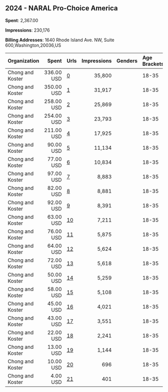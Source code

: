 ## 2024 - NARAL Pro-Choice America 
**Spent**: 2,367.00

**Impressions**: 230,176

**Billing Addresses**: 1640 Rhode Island Ave. NW, Suite 600,Washington,20036,US

|Organization|Spent|Urls|Impressions|Genders|Age Brackets|Country Codes|
|:---|---:|:---|---:|:---|:---|:---|
|Chong and Koster|336.00 USD|[0](https://www.snap.com/political-ads/asset/c0ab8322319609e59721d5f224fde1f3c1a691be1488260e3fdcd92bcb215fbb?mediaType=mp4)|35,800||18-35|united states|
|Chong and Koster|350.00 USD|[1](https://www.snap.com/political-ads/asset/109f6ef84705f3f5a3fe4380011f67e5a0759d55dcacc5514ec155eb88aaabe1?mediaType=jpeg)|31,917||18-35|united states|
|Chong and Koster|258.00 USD|[2](https://www.snap.com/political-ads/asset/208f9f4ce7a0d88eed46f6dd37722c945ec899b21e13c46a1eb7f38956c48bf9?mediaType=mp4)|25,869||18-35|united states|
|Chong and Koster|254.00 USD|[3](https://www.snap.com/political-ads/asset/109f6ef84705f3f5a3fe4380011f67e5a0759d55dcacc5514ec155eb88aaabe1?mediaType=jpeg)|23,793||18-35|united states|
|Chong and Koster|211.00 USD|[4](https://www.snap.com/political-ads/asset/354003e15b78fec683e4983b06971ca8105e59d95e1b8b17714a2b0a90ad8dd9?mediaType=jpeg)|17,925||18-35|united states|
|Chong and Koster|90.00 USD|[5](https://www.snap.com/political-ads/asset/65eae4677e1f42f2d21dc31831ce4ab772bb0d032e013d43e931744ab9313201?mediaType=mp4)|11,134||18-35|united states|
|Chong and Koster|77.00 USD|[6](https://www.snap.com/political-ads/asset/fa2ad9db1ee28d66c601e3408aeda884afcc2d6d52664b2cdd7023f899bb0820?mediaType=mp4)|10,834||18-35|united states|
|Chong and Koster|97.00 USD|[7](https://www.snap.com/political-ads/asset/8a003a87e62b79ade206e635bce8f7d4e5f5d7597e42fc9ba3e4b1b3a79c3425?mediaType=mp4)|8,883||18-35|united states|
|Chong and Koster|82.00 USD|[8](https://www.snap.com/political-ads/asset/109f6ef84705f3f5a3fe4380011f67e5a0759d55dcacc5514ec155eb88aaabe1?mediaType=jpeg)|8,881||18-35|united states|
|Chong and Koster|92.00 USD|[9](https://www.snap.com/political-ads/asset/5b5f9aaf246d706b8dacf432af11142ace168b01ff5e4ab5a5c3b9e776ca3a71?mediaType=mp4)|8,391||18-35|united states|
|Chong and Koster|63.00 USD|[10](https://www.snap.com/political-ads/asset/109f6ef84705f3f5a3fe4380011f67e5a0759d55dcacc5514ec155eb88aaabe1?mediaType=jpeg)|7,211||18-35|united states|
|Chong and Koster|76.00 USD|[11](https://www.snap.com/political-ads/asset/109f6ef84705f3f5a3fe4380011f67e5a0759d55dcacc5514ec155eb88aaabe1?mediaType=jpeg)|5,875||18-35|united states|
|Chong and Koster|64.00 USD|[12](https://www.snap.com/political-ads/asset/354003e15b78fec683e4983b06971ca8105e59d95e1b8b17714a2b0a90ad8dd9?mediaType=jpeg)|5,624||18-35|united states|
|Chong and Koster|72.00 USD|[13](https://www.snap.com/political-ads/asset/50077b6d2109ceff5be7df670278bcdb112f15c50cd3949cec4258ab094ffb89?mediaType=mp4)|5,618||18-35|united states|
|Chong and Koster|50.00 USD|[14](https://www.snap.com/political-ads/asset/b77ca3652f2a91c1bf0efa6d7f96eef0330adccba997285fe47402dcca98a1a6?mediaType=mp4)|5,259||18-35|united states|
|Chong and Koster|58.00 USD|[15](https://www.snap.com/political-ads/asset/282f9913ae5c4a066a6d649c49767830979b57e058ed9b4bdde8d10b857285d4?mediaType=mp4)|5,108||18-35|united states|
|Chong and Koster|45.00 USD|[16](https://www.snap.com/political-ads/asset/a719498a5c0fbb0b885757b30517fc609f15a690c18196b5134e6585ba9aed61?mediaType=mp4)|4,021||18-35|united states|
|Chong and Koster|43.00 USD|[17](https://www.snap.com/political-ads/asset/ce99d436775fe4e80369598b59b186888c1b3bb0080487e302f225de8b58b636?mediaType=mp4)|3,551||18-35|united states|
|Chong and Koster|22.00 USD|[18](https://www.snap.com/political-ads/asset/354003e15b78fec683e4983b06971ca8105e59d95e1b8b17714a2b0a90ad8dd9?mediaType=jpeg)|2,241||18-35|united states|
|Chong and Koster|13.00 USD|[19](https://www.snap.com/political-ads/asset/eec277660b72c8d25e88ed9558487ab4488b295d3efb3b8dd7c75eed99df6687?mediaType=mp4)|1,144||18-35|united states|
|Chong and Koster|10.00 USD|[20](https://www.snap.com/political-ads/asset/354003e15b78fec683e4983b06971ca8105e59d95e1b8b17714a2b0a90ad8dd9?mediaType=jpeg)|696||18-35|united states|
|Chong and Koster|4.00 USD|[21](https://www.snap.com/political-ads/asset/354003e15b78fec683e4983b06971ca8105e59d95e1b8b17714a2b0a90ad8dd9?mediaType=jpeg)|401||18-35|united states|
